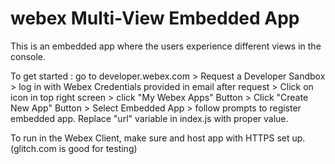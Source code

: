 # webex Multi-View Embedded App
This is an embedded app where the users experience different views in the console.

To get started :
    go to developer.webex.com > Request a Developer Sandbox >
    log in with Webex Credentials provided in email after request > Click on icon in top right screen >
    click "My Webex Apps" Button > Click "Create New App" Button > Select Embedded App >
    follow prompts to register embedded app.
    Replace "url" variable in index.js with proper value. 

To run in the Webex Client, make sure and host app with HTTPS set up. (glitch.com is good for testing)
